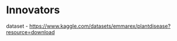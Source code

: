 # Innovators                                                    
dataset - https://www.kaggle.com/datasets/emmarex/plantdisease?resource=download   
